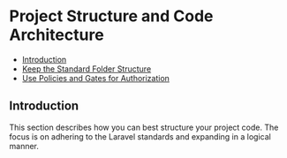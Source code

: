 # Project Structure and Code Architecture

- [Introduction](#introduction)
- [Keep the Standard Folder Structure](./keep-the-standard-folder-structure.md)
- [Use Policies and Gates for Authorization](./use-policies-and-gates-for-authorization.md)

<a name="introduction"></a>
## Introduction

This section describes how you can best structure your project code. The focus is on adhering to the Laravel standards and expanding in a logical manner.
